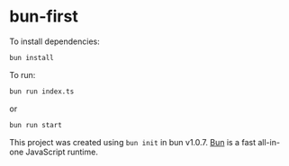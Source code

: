 # bun-first

To install dependencies:

```bash
bun install
```

To run:

```bash
bun run index.ts
```

or

```bash
bun run start
```

This project was created using `bun init` in bun v1.0.7. [Bun](https://bun.sh) is a fast all-in-one JavaScript runtime.
